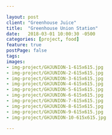```yaml
---

layout: post
client: "Greenhouse Juice"
title:  "Greenhouse Union Station"
date:   2018-03-01 10:00:30 -0500
categories: [project, food]
feature: true
postPage: false
tags:
images: 
- img-project/GHJUNION-1-615x615.jpg
- img-project/GHJUNION-2-615x615.jpg
- img-project/GHJUNION-3-615x615.jpg
- img-project/GHJUNION-4-615x615.jpg
- img-project/GHJUNION-5-615x615.jpg
- img-project/GHJUNION-6-615x615.jpg
- img-project/GHJUNION-7-615x615.jpg
- img-project/GHJUNION-8-615x615.jpg
- img-project/GHJUNION-9-615x615.jpg
- img-project/GHJUNION-10-615x615.jpg

---
```



